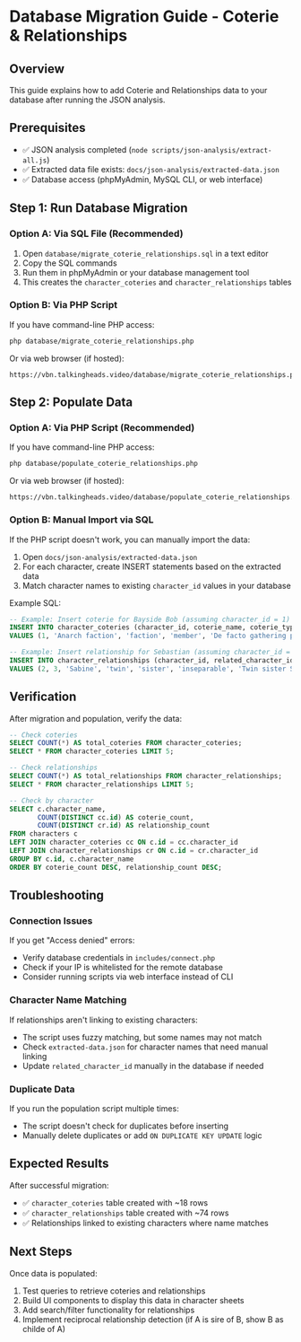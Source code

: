 # Database Migration Guide - Coterie & Relationships

## Overview

This guide explains how to add Coterie and Relationships data to your database after running the JSON analysis.

## Prerequisites

- ✅ JSON analysis completed (`node scripts/json-analysis/extract-all.js`)
- ✅ Extracted data file exists: `docs/json-analysis/extracted-data.json`
- ✅ Database access (phpMyAdmin, MySQL CLI, or web interface)

## Step 1: Run Database Migration

### Option A: Via SQL File (Recommended)

1. Open `database/migrate_coterie_relationships.sql` in a text editor
2. Copy the SQL commands
3. Run them in phpMyAdmin or your database management tool
4. This creates the `character_coteries` and `character_relationships` tables

### Option B: Via PHP Script

If you have command-line PHP access:

```bash
php database/migrate_coterie_relationships.php
```

Or via web browser (if hosted):
```
https://vbn.talkingheads.video/database/migrate_coterie_relationships.php
```

## Step 2: Populate Data

### Option A: Via PHP Script (Recommended)

If you have command-line PHP access:

```bash
php database/populate_coterie_relationships.php
```

Or via web browser (if hosted):
```
https://vbn.talkingheads.video/database/populate_coterie_relationships.php
```

### Option B: Manual Import via SQL

If the PHP script doesn't work, you can manually import the data:

1. Open `docs/json-analysis/extracted-data.json`
2. For each character, create INSERT statements based on the extracted data
3. Match character names to existing `character_id` values in your database

Example SQL:

```sql
-- Example: Insert coterie for Bayside Bob (assuming character_id = 1)
INSERT INTO character_coteries (character_id, coterie_name, coterie_type, role, description, source_field)
VALUES (1, 'Anarch faction', 'faction', 'member', 'De facto gathering place for Anarchs', 'biography');

-- Example: Insert relationship for Sebastian (assuming character_id = 2)
INSERT INTO character_relationships (character_id, related_character_id, related_character_name, relationship_type, relationship_subtype, strength, description, source_field)
VALUES (2, 3, 'Sabine', 'twin', 'sister', 'inseparable', 'Twin sister Sabine (inseparable)', 'backgroundDetails.Allies');
```

## Verification

After migration and population, verify the data:

```sql
-- Check coteries
SELECT COUNT(*) AS total_coteries FROM character_coteries;
SELECT * FROM character_coteries LIMIT 5;

-- Check relationships
SELECT COUNT(*) AS total_relationships FROM character_relationships;
SELECT * FROM character_relationships LIMIT 5;

-- Check by character
SELECT c.character_name, 
       COUNT(DISTINCT cc.id) AS coterie_count,
       COUNT(DISTINCT cr.id) AS relationship_count
FROM characters c
LEFT JOIN character_coteries cc ON c.id = cc.character_id
LEFT JOIN character_relationships cr ON c.id = cr.character_id
GROUP BY c.id, c.character_name
ORDER BY coterie_count DESC, relationship_count DESC;
```

## Troubleshooting

### Connection Issues

If you get "Access denied" errors:
- Verify database credentials in `includes/connect.php`
- Check if your IP is whitelisted for the remote database
- Consider running scripts via web interface instead of CLI

### Character Name Matching

If relationships aren't linking to existing characters:
- The script uses fuzzy matching, but some names may not match
- Check `extracted-data.json` for character names that need manual linking
- Update `related_character_id` manually in the database if needed

### Duplicate Data

If you run the population script multiple times:
- The script doesn't check for duplicates before inserting
- Manually delete duplicates or add `ON DUPLICATE KEY UPDATE` logic

## Expected Results

After successful migration:
- ✅ `character_coteries` table created with ~18 rows
- ✅ `character_relationships` table created with ~74 rows
- ✅ Relationships linked to existing characters where name matches

## Next Steps

Once data is populated:
1. Test queries to retrieve coteries and relationships
2. Build UI components to display this data in character sheets
3. Add search/filter functionality for relationships
4. Implement reciprocal relationship detection (if A is sire of B, show B as childe of A)

